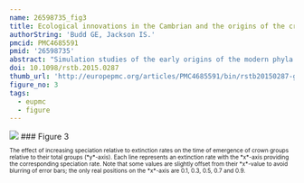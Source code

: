 ```yaml
---
name: 26598735_fig3
title: Ecological innovations in the Cambrian and the origins of the crown group phyla.
authorString: 'Budd GE, Jackson IS.'
pmcid: PMC4685591
pmid: '26598735'
abstract: "Simulation studies of the early origins of the modern phyla in the fossil record, and the rapid diversification that led to them, show that these are inevitable outcomes of rapid and long-lasting radiations. Recent advances in Cambrian stratigraphy have revealed a more precise picture of the early bilaterian radiation taking place during the earliest Terreneuvian Series, although several ambiguities remain. The early period is dominated by various tubes and a moderately diverse trace fossil record, with the classical 'Tommotian' small shelly biota beginning to appear some millions of years after the base of the Cambrian at ca 541 Ma. The body fossil record of the earliest period contains a few representatives of known groups, but most of the record is of uncertain affinity. Early trace fossils can be assigned to ecdysozoans, but deuterostome and even spiralian trace and body fossils are less clearly represented. One way of explaining the relative lack of clear spiralian fossils until about 536 Ma is to assign the various lowest Cambrian tubes to various stem-group lophotrochozoans, with the implication that the groundplan of the lophotrochozoans included a U-shaped gut and a sessile habit. The implication of this view would be that the vagrant lifestyle of annelids, nemerteans and molluscs would be independently derived from such a sessile ancestor, with potentially important implications for the homology of their sensory and nervous systems."
doi: 10.1098/rstb.2015.0287
thumb_url: 'http://europepmc.org/articles/PMC4685591/bin/rstb20150287-g3.gif'
figure_no: 3
tags:
  - eupmc
  - figure
---
```

<img src='http://europepmc.org/articles/PMC4685591/bin/rstb20150287-g3.jpg' style='max-height: 300px'>
### Figure 3
<p style='font-size: 10px;'>The effect of increasing speciation relative to extinction rates on the time of emergence of crown groups relative to their total groups (*y*-axis). Each line represents an extinction rate with the *x*-axis providing the corresponding speciation rate. Note that some values are slightly offset from their *x*-value to avoid blurring of error bars; the only real positions on the *x*-axis are 0.1, 0.3, 0.5, 0.7 and 0.9.</p>